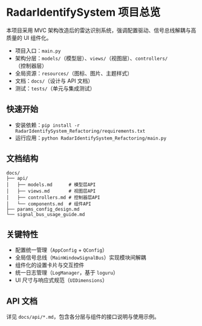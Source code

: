 # RadarIdentifySystem 项目总览

本项目采用 MVC 架构改造后的雷达识别系统，强调配置驱动、信号总线解耦与高质量的 UI 组件化。

- 项目入口：`main.py`
- 架构分层：`models/`（模型层）、`views/`（视图层）、`controllers/`（控制器层）
- 全局资源：`resources/`（图标、图片、主题样式）
- 文档：`docs/`（设计与 API 文档）
- 测试：`tests/`（单元与集成测试）

## 快速开始

- 安装依赖：`pip install -r RadarIdentifySystem_Refactoring/requirements.txt`
- 运行应用：`python RadarIdentifySystem_Refactoring/main.py`

## 文档结构

```
docs/
├── api/
│   ├── models.md      # 模型层API
│   ├── views.md       # 视图层API
│   ├── controllers.md # 控制器层API
│   └── components.md  # 组件API
├── params_config_design.md
└── signal_bus_usage_guide.md
```

## 关键特性

- 配置统一管理（`AppConfig` + `QConfig`）
- 全局信号总线（`MainWindowSignalBus`）实现模块间解耦
- 组件化的设置卡片与交互控件
- 统一日志管理（`LogManager`，基于 `loguru`）
- UI 尺寸与响应式规范（`UIDimensions`）

## API 文档

详见 `docs/api/*.md`，包含各分层与组件的接口说明与使用示例。